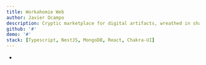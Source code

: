 ```yaml
---
title: Workahomie Web
author: Javier Ocampo
description: Cryptic marketplace for digital artifacts, wreathed in shadows and secured by ancient encryption.
github: '#'
demo: '#'
stack: [Typescript, NestJS, MongoDB, React, Chakra-UI]
---
```

-
